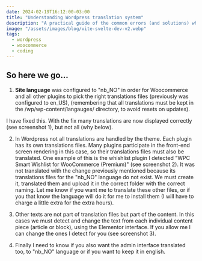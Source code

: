 ```yaml
---
date: 2024-02-19T16:12:00-03:00
title: "Understanding Wordpress translation system"
description: "A practical guide of the common errors (and solutions) when translating Wordpress & Woocommerce"
image: "/assets/images/blog/vite-svelte-dev-v2.webp"
tags:
  - wordpress
  - woocommerce
  - coding
---
```


## So here we go...
1. **Site language** was configured to "nb_NO" in order for Woocommerce and all other plugins to pick the right translations files (previously was configured to en_US), (remembering that all translations must be kept in the /wp/wp-content/langauges/ directory, to avoid resets on updates).

I have fixed this. With the fix many translations are now displayed correctly (see screenshot 1), but not all (why below).

2. In Wordpress not all translations are handled by the theme. Each plugin has its own translations files. Many plugins participate in the front-end screen rendering in this case, so their translations files must also be translated. One example of this is the whishlist plugin I detected "WPC Smart Wishlist for WooCommerce (Premium)" (see screenshot 2). It was not translated with the change previously mentioned because its translations files for the "nb_NO" language do not exist. We must create it, translated them and upload it in the correct folder with the correct naming. Let me know if you want me to translate these other files, or if you that know the language will do it for me to install them (I will have to charge a little extra for the extra hours).

3. Other texts are not part of translation files but part of the content. In this cases we must detect and change the text from each individual content piece (article or block), using the Elementor interface. If you allow me I can change the ones I detect for you (see screenshot 3).

4. Finally I need to know if you also want the admin interface translated too, to "nb_NO" language or if you want to keep it in english.